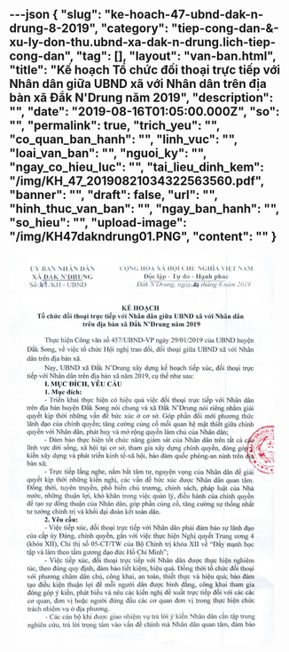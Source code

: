 ---json
{
    "slug": "ke-hoach-47-ubnd-dak-n-drung-8-2019",
    "category": "tiep-cong-dan-&-xu-ly-don-thu.ubnd-xa-dak-n-drung.lich-tiep-cong-dan",
    "tag": [],
    "layout": "van-ban.html",
    "title": "Kế hoạch Tổ chức đối thoại trực tiếp với Nhân dân giữa UBND xã với Nhân dân trên địa bàn xã Đắk N'Drung năm 2019",
    "description": "",
    "date": "2019-08-16T01:05:00.000Z",
    "so": "",
    "permalink": true,
    "trich_yeu": "",
    "co_quan_ban_hanh": "",
    "linh_vuc": "",
    "loai_van_ban": "",
    "nguoi_ky": "",
    "ngay_co_hieu_luc": "",
    "tai_lieu_dinh_kem": "/img/KH_47_20190821034322563560.pdf",
    "banner": "",
    "draft": false,
    "url": "",
    "hinh_thuc_van_ban": "",
    "ngay_ban_hanh": "",
    "so_hieu": "",
    "upload-image": "/img/KH47dakndrung01.PNG",
    "__content__": ""
}
---
<p><img alt="" src="/img/KH47dakndrung01.PNG" /></p>
